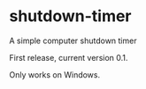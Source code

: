 # shutdown-timer
A simple computer shutdown timer

First release, current version 0.1.

Only works on Windows.
